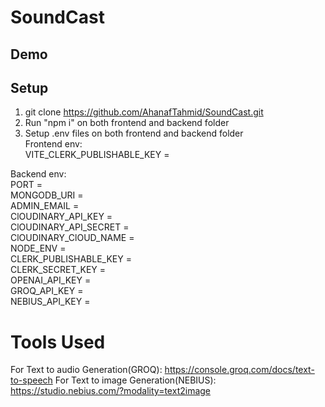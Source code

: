 # SoundCast
## Demo

## Setup
1. git clone https://github.com/AhanafTahmid/SoundCast.git
2. Run "npm i" on both frontend and backend folder
3. Setup .env files on both frontend and backend folder  
Frontend env:  
VITE_CLERK_PUBLISHABLE_KEY =  
 
Backend env:  
PORT =  
MONGODB_URI =  
ADMIN_EMAIL =  
ClOUDINARY_API_KEY =  
ClOUDINARY_API_SECRET =  
ClOUDINARY_ClOUD_NAME =  
NODE_ENV =  
CLERK_PUBLISHABLE_KEY =  
CLERK_SECRET_KEY =  
OPENAI_API_KEY =  
GROQ_API_KEY =  
NEBIUS_API_KEY =  

# Tools Used
For Text to audio Generation(GROQ): https://console.groq.com/docs/text-to-speech 
For Text to image Generation(NEBIUS): https://studio.nebius.com/?modality=text2image